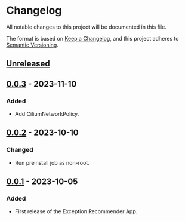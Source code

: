 # Changelog

All notable changes to this project will be documented in this file.

The format is based on [Keep a Changelog](https://keepachangelog.com/en/1.0.0/),
and this project adheres to [Semantic Versioning](https://semver.org/spec/v2.0.0.html).

## [Unreleased]

## [0.0.3] - 2023-11-10

### Added

- Add CiliumNetworkPolicy.

## [0.0.2] - 2023-10-10

### Changed

- Run preinstall job as non-root.

## [0.0.1] - 2023-10-05

### Added

- First release of the Exception Recommender App.

[Unreleased]: https://github.com/giantswarm/exception-recommender/compare/v0.0.3...HEAD
[0.0.3]: https://github.com/giantswarm/exception-recommender/compare/v0.0.2...v0.0.3
[0.0.2]: https://github.com/giantswarm/exception-recommender/compare/v0.0.1...v0.0.2
[0.0.1]: https://github.com/giantswarm/exception-recommender/releases/tag/v0.0.1
